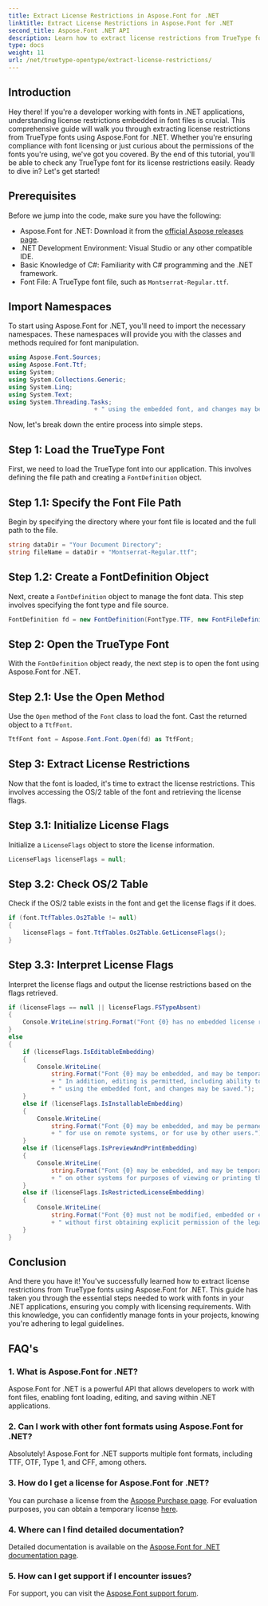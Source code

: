 ```yaml
---
title: Extract License Restrictions in Aspose.Font for .NET
linktitle: Extract License Restrictions in Aspose.Font for .NET
second_title: Aspose.Font .NET API
description: Learn how to extract license restrictions from TrueType fonts using Aspose.Font for .NET with our detailed guide. Perfect for developers working with fonts in .NET.
type: docs
weight: 11
url: /net/truetype-opentype/extract-license-restrictions/
---
```

## Introduction
Hey there! If you're a developer working with fonts in .NET applications, understanding license restrictions embedded in font files is crucial. This comprehensive guide will walk you through extracting license restrictions from TrueType fonts using Aspose.Font for .NET. Whether you're ensuring compliance with font licensing or just curious about the permissions of the fonts you're using, we've got you covered. By the end of this tutorial, you'll be able to check any TrueType font for its license restrictions easily. Ready to dive in? Let's get started!
## Prerequisites
Before we jump into the code, make sure you have the following:
- Aspose.Font for .NET: Download it from the [official Aspose releases page](https://releases.aspose.com/font/net/).
- .NET Development Environment: Visual Studio or any other compatible IDE.
- Basic Knowledge of C#: Familiarity with C# programming and the .NET framework.
- Font File: A TrueType font file, such as `Montserrat-Regular.ttf`.
## Import Namespaces
To start using Aspose.Font for .NET, you'll need to import the necessary namespaces. These namespaces will provide you with the classes and methods required for font manipulation.
```csharp
using Aspose.Font.Sources;
using Aspose.Font.Ttf;
using System;
using System.Collections.Generic;
using System.Linq;
using System.Text;
using System.Threading.Tasks;
                        + " using the embedded font, and changes may be saved.");
```
Now, let's break down the entire process into simple steps.
## Step 1: Load the TrueType Font
First, we need to load the TrueType font into our application. This involves defining the file path and creating a `FontDefinition` object.
## Step 1.1: Specify the Font File Path
Begin by specifying the directory where your font file is located and the full path to the file.
```csharp
string dataDir = "Your Document Directory";
string fileName = dataDir + "Montserrat-Regular.ttf";
```
## Step 1.2: Create a FontDefinition Object
Next, create a `FontDefinition` object to manage the font data. This step involves specifying the font type and file source.
```csharp
FontDefinition fd = new FontDefinition(FontType.TTF, new FontFileDefinition("ttf", new FileSystemStreamSource(fileName)));
```
## Step 2: Open the TrueType Font
With the `FontDefinition` object ready, the next step is to open the font using Aspose.Font for .NET.
## Step 2.1: Use the Open Method
Use the `Open` method of the `Font` class to load the font. Cast the returned object to a `TtfFont`.
```csharp
TtfFont font = Aspose.Font.Font.Open(fd) as TtfFont;
```
## Step 3: Extract License Restrictions
Now that the font is loaded, it's time to extract the license restrictions. This involves accessing the OS/2 table of the font and retrieving the license flags.
## Step 3.1: Initialize License Flags
Initialize a `LicenseFlags` object to store the license information.
```csharp
LicenseFlags licenseFlags = null;
```
## Step 3.2: Check OS/2 Table
Check if the OS/2 table exists in the font and get the license flags if it does.
```csharp
if (font.TtfTables.Os2Table != null)
{
    licenseFlags = font.TtfTables.Os2Table.GetLicenseFlags();
}
```
## Step 3.3: Interpret License Flags
Interpret the license flags and output the license restrictions based on the flags retrieved.
```csharp
if (licenseFlags == null || licenseFlags.FSTypeAbsent)
{
    Console.WriteLine(string.Format("Font {0} has no embedded license restrictions", font.FontName));
}
else
{
    if (licenseFlags.IsEditableEmbedding)
    {
        Console.WriteLine(
            string.Format("Font {0} may be embedded, and may be temporarily loaded on other systems.", font.FontName)
            + " In addition, editing is permitted, including ability to format new text"
            + " using the embedded font, and changes may be saved.");
    }
    else if (licenseFlags.IsInstallableEmbedding)
    {
        Console.WriteLine(
            string.Format("Font {0} may be embedded, and may be permanently installed", font.FontName)
            + " for use on remote systems, or for use by other users.");
    }
    else if (licenseFlags.IsPreviewAndPrintEmbedding)
    {
        Console.WriteLine(
            string.Format("Font {0} may be embedded, and may be temporarily loaded", font.FontName)
            + " on other systems for purposes of viewing or printing the document.");
    }
    else if (licenseFlags.IsRestrictedLicenseEmbedding)
    {
        Console.WriteLine(
            string.Format("Font {0} must not be modified, embedded or exchanged in any manner", font.FontName)
            + " without first obtaining explicit permission of the legal owner.");
    }
}
```
## Conclusion
And there you have it! You've successfully learned how to extract license restrictions from TrueType fonts using Aspose.Font for .NET. This guide has taken you through the essential steps needed to work with fonts in your .NET applications, ensuring you comply with licensing requirements. With this knowledge, you can confidently manage fonts in your projects, knowing you're adhering to legal guidelines.
## FAQ's
### 1. What is Aspose.Font for .NET?
Aspose.Font for .NET is a powerful API that allows developers to work with font files, enabling font loading, editing, and saving within .NET applications.
### 2. Can I work with other font formats using Aspose.Font for .NET?
Absolutely! Aspose.Font for .NET supports multiple font formats, including TTF, OTF, Type 1, and CFF, among others.
### 3. How do I get a license for Aspose.Font for .NET?
You can purchase a license from the [Aspose Purchase page](https://purchase.aspose.com/buy). For evaluation purposes, you can obtain a temporary license [here](https://purchase.aspose.com/temporary-license/).
### 4. Where can I find detailed documentation?
Detailed documentation is available on the [Aspose.Font for .NET documentation page](https://reference.aspose.com/font/net/).
### 5. How can I get support if I encounter issues?
For support, you can visit the [Aspose.Font support forum](https://forum.aspose.com/c/font/41).